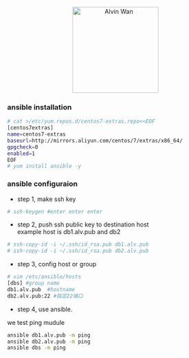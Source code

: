 <p align='center'> <a href='https://github.com/alvinwancn' target="_blank"> <img src='https://github.com/AlvinWanCN/life-record/raw/master/images/etlucency.png' alt='Alvin Wan' width=200></a></p>

### ansible installation
```bash
# cat >/etc/yum.repos.d/centos7-extras.repo<<EOF
[centos7extras]
name=centos7-extras
baseurl=http://mirrors.aliyun.com/centos/7/extras/x86_64/
gpgcheck=0
enabled=1
EOF
# yum install ansible -y
```

### ansible configuraion

- step 1, make ssh key

```bash
# ssh-keygen #enter enter enter

```

- step 2, push ssh public key to destination host </br>
example host is db1.alv.pub and db2 </br>
```bash
# ssh-copy-id -i ~/.ssh/id_rsa.pub db1.alv.pub
# ssh-copy-id -i ~/.ssh/id_rsa.pub db2.alv.pub
```

- step 3, config host or group

```bash
# vim /etc/ansible/hosts
[dbs] #group name
db1.alv.pub  #hostname
db2.alv.pub:22 #指定22端口
```

- step 4, use ansible.

we test ping mudule
```bash
ansible db1.alv.pub -m ping
ansible db2.alv.pub -m ping 
ansible dbs -m ping

```
